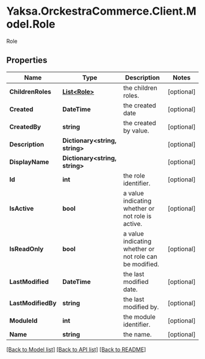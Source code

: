 # Yaksa.OrckestraCommerce.Client.Model.Role
Role

## Properties

Name | Type | Description | Notes
------------ | ------------- | ------------- | -------------
**ChildrenRoles** | [**List&lt;Role&gt;**](Role.md) | the children roles. | [optional] 
**Created** | **DateTime** | the created date | [optional] 
**CreatedBy** | **string** | the created by value. | [optional] 
**Description** | **Dictionary&lt;string, string&gt;** |  | [optional] 
**DisplayName** | **Dictionary&lt;string, string&gt;** |  | [optional] 
**Id** | **int** | the role identifier. | [optional] 
**IsActive** | **bool** | a value indicating whether or not role is active. | [optional] 
**IsReadOnly** | **bool** | a value indicating whether or not role can be modified. | [optional] 
**LastModified** | **DateTime** | the last modified date. | [optional] 
**LastModifiedBy** | **string** | the last modified by. | [optional] 
**ModuleId** | **int** | the module identifier. | [optional] 
**Name** | **string** | the name. | [optional] 

[[Back to Model list]](../README.md#documentation-for-models) [[Back to API list]](../README.md#documentation-for-api-endpoints) [[Back to README]](../README.md)

